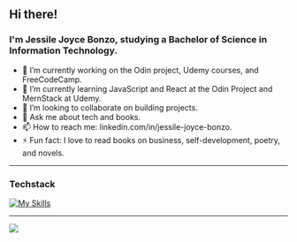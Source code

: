 <h2>Hi there!</h2>
<h3>I'm Jessile Joyce Bonzo, studying a Bachelor of Science in Information Technology.</h3>

- 🔭 I’m currently working on the Odin project, Udemy courses, and FreeCodeCamp.
- 🌱 I’m currently learning JavaScript and React at the Odin Project and MernStack at Udemy.
- 👯 I’m looking to collaborate on building projects.
- 💬 Ask me about tech and books.
- 📫 How to reach me: linkedin.com/in/jessile-joyce-bonzo.
- ⚡ Fun fact: I love to read books on business, self-development, poetry, and novels.

<hr/>
<h3>Techstack</h3>

[![My Skills](https://skillicons.dev/icons?i=git,js,ts,html,css,tailwindcss,figma,react,redux,bootstrap,npm,vite,wordpress,webflow,unity,cs,py)](https://skillicons.dev)

<hr/>

![](http://github-profile-summary-cards.vercel.app/api/cards/profile-details?username=jessilebonzo&theme=nord_dark)

